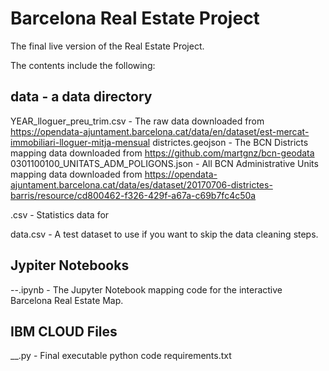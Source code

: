 
# Barcelona Real Estate Project

The final live version of the Real Estate Project.

The contents include the following:

## data - a data directory


YEAR_lloguer_preu_trim.csv - The raw data downloaded from https://opendata-ajuntament.barcelona.cat/data/en/dataset/est-mercat-immobiliari-lloguer-mitja-mensual
districtes.geojson - The BCN Districts mapping data downloaded from https://github.com/martgnz/bcn-geodata
0301100100_UNITATS_ADM_POLIGONS.json - All BCN Administrative Units mapping data downloaded from https://opendata-ajuntament.barcelona.cat/data/es/dataset/20170706-districtes-barris/resource/cd800462-f326-429f-a67a-c69b7fc4c50a

.csv -  Statistics data for 

data.csv - A test dataset to use if you want to skip the data cleaning steps.

## Jypiter Notebooks

--.ipynb - The Jupyter Notebook mapping code for the interactive Barcelona Real Estate Map.


## IBM CLOUD Files

__.py - Final executable python code 
requirements.txt
